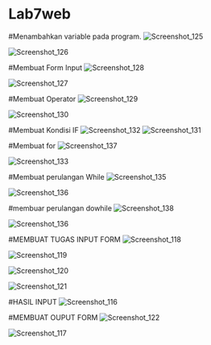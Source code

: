 # Lab7web

#Menambahkan variable pada program.
![Screenshot_125](https://user-images.githubusercontent.com/81457697/117737849-e8d87a00-b224-11eb-81a5-8c7a3b841502.png)

![Screenshot_126](https://user-images.githubusercontent.com/81457697/117737874-f8f05980-b224-11eb-8365-6831b41b3bbd.png)

#Membuat Form Input
![Screenshot_128](https://user-images.githubusercontent.com/81457697/117737917-0d345680-b225-11eb-889a-424e666f6a62.png)

![Screenshot_127](https://user-images.githubusercontent.com/81457697/117737943-16bdbe80-b225-11eb-9f06-4041d902fee8.png)

#Membuat Operator
![Screenshot_129](https://user-images.githubusercontent.com/81457697/117738019-440a6c80-b225-11eb-8282-f9793dd74951.png)

![Screenshot_130](https://user-images.githubusercontent.com/81457697/117738033-4c62a780-b225-11eb-8d1f-f966132cb615.png)

#Membuat Kondisi IF
![Screenshot_132](https://user-images.githubusercontent.com/81457697/117738078-68664900-b225-11eb-9c0a-f9d6ccba2a03.png)
![Screenshot_131](https://user-images.githubusercontent.com/81457697/117738084-6bf9d000-b225-11eb-8541-af0e20ef2ca4.png)

#Membuat for
![Screenshot_137](https://user-images.githubusercontent.com/81457697/117738316-f5a99d80-b225-11eb-9874-be11068e9d6c.png)

![Screenshot_133](https://user-images.githubusercontent.com/81457697/117738336-03f7b980-b226-11eb-8ff3-aa2652e227d0.png)

#Membuat  perulangan While
![Screenshot_135](https://user-images.githubusercontent.com/81457697/117738391-1c67d400-b226-11eb-8f6b-024c717c2b74.png)

![Screenshot_136](https://user-images.githubusercontent.com/81457697/117738416-2a1d5980-b226-11eb-8bba-89b0add26846.png)

#membuar perulangan dowhile
![Screenshot_138](https://user-images.githubusercontent.com/81457697/117738640-b3cd2700-b226-11eb-8afc-7054a2c75580.png)

![Screenshot_136](https://user-images.githubusercontent.com/81457697/117738659-be87bc00-b226-11eb-9a06-210e772f87d8.png)

#MEMBUAT TUGAS INPUT FORM
![Screenshot_118](https://user-images.githubusercontent.com/81457697/117738703-dfe8a800-b226-11eb-9078-6c5de5d0d7fa.png)

![Screenshot_119](https://user-images.githubusercontent.com/81457697/117738706-e24b0200-b226-11eb-9732-198f094b8f1a.png)

![Screenshot_120](https://user-images.githubusercontent.com/81457697/117738707-e414c580-b226-11eb-87ac-aa17a00f83f4.png)

![Screenshot_121](https://user-images.githubusercontent.com/81457697/117738711-e6771f80-b226-11eb-9727-cc86620635f5.png)

#HASIL INPUT
![Screenshot_116](https://user-images.githubusercontent.com/81457697/117738782-0b6b9280-b227-11eb-9ffc-29272b95f4bb.png)

#MEMBUAT OUPUT FORM
![Screenshot_122](https://user-images.githubusercontent.com/81457697/117738833-22aa8000-b227-11eb-878b-3627ca174e80.png)

![Screenshot_117](https://user-images.githubusercontent.com/81457697/117738846-276f3400-b227-11eb-9984-27a998a8eb5e.png)
















